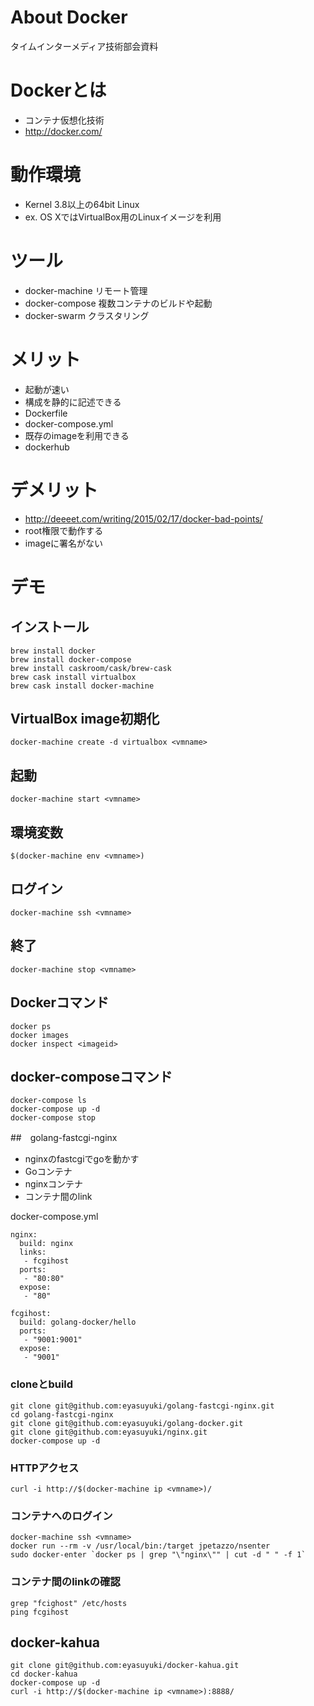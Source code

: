 # About Docker

タイムインターメディア技術部会資料

# Dockerとは

- コンテナ仮想化技術
- http://docker.com/

# 動作環境

- Kernel 3.8以上の64bit Linux
 - ex. OS XではVirtualBox用のLinuxイメージを利用

# ツール

- docker-machine リモート管理
- docker-compose 複数コンテナのビルドや起動
- docker-swarm クラスタリング

# メリット

- 起動が速い
- 構成を静的に記述できる
 - Dockerfile
 - docker-compose.yml
- 既存のimageを利用できる
 - dockerhub

# デメリット

- http://deeeet.com/writing/2015/02/17/docker-bad-points/
 - root権限で動作する
 - imageに署名がない

# デモ

## インストール

    brew install docker
    brew install docker-compose
    brew install caskroom/cask/brew-cask
    brew cask install virtualbox
    brew cask install docker-machine

## VirtualBox image初期化

    docker-machine create -d virtualbox <vmname>

## 起動

    docker-machine start <vmname>

## 環境変数

    $(docker-machine env <vmname>)

## ログイン

    docker-machine ssh <vmname>

## 終了

	docker-machine stop <vmname>

## Dockerコマンド

    docker ps
    docker images
	docker inspect <imageid>

## docker-composeコマンド

    docker-compose ls
    docker-compose up -d
	docker-compose stop

##　golang-fastcgi-nginx

- nginxのfastcgiでgoを動かす
 - Goコンテナ
 - nginxコンテナ
- コンテナ間のlink

docker-compose.yml

    nginx:
      build: nginx
      links:
       - fcgihost
      ports:
       - "80:80"
      expose:
       - "80"

    fcgihost:
      build: golang-docker/hello
      ports:
       - "9001:9001"
      expose:
       - "9001"

### cloneとbuild

    git clone git@github.com:eyasuyuki/golang-fastcgi-nginx.git
    cd golang-fastcgi-nginx
    git clone git@github.com:eyasuyuki/golang-docker.git
    git clone git@github.com:eyasuyuki/nginx.git
    docker-compose up -d

### HTTPアクセス

    curl -i http://$(docker-machine ip <vmname>)/

### コンテナへのログイン

    docker-machine ssh <vmname>
    docker run --rm -v /usr/local/bin:/target jpetazzo/nsenter
    sudo docker-enter `docker ps | grep "\"nginx\"" | cut -d " " -f 1`

### コンテナ間のlinkの確認

    grep "fcighost" /etc/hosts
	ping fcgihost

## docker-kahua

    git clone git@github.com:eyasuyuki/docker-kahua.git
    cd docker-kahua
    docker-compose up -d
    curl -i http://$(docker-machine ip <vmname>):8888/
